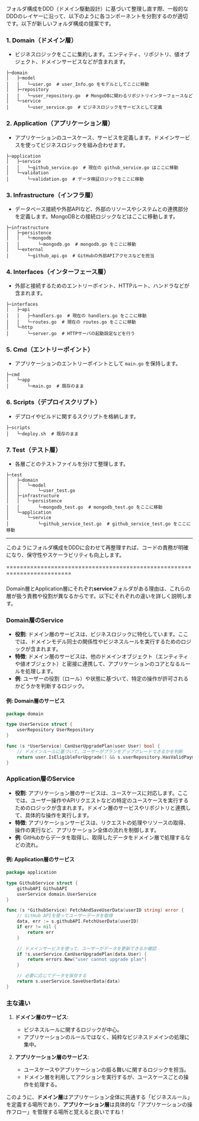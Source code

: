 フォルダ構成をDDD（ドメイン駆動設計）に基づいて整理し直す際、一般的なDDDのレイヤーに沿って、以下のように各コンポーネントを分割するのが適切です。以下が新しいフォルダ構成の提案です。

### 1. **Domain（ドメイン層）**
   - ビジネスロジックをここに集約します。エンティティ、リポジトリ、値オブジェクト、ドメインサービスなどが含まれます。

```
├─domain
│   ├─model
│   │   └─user.go  # user_Info.go をモデルとしてここに移動
│   ├─repository
│   │   └─user_repository.go  # MongoDBに関わるリポジトリインターフェースなど
│   └─service
│       └─user_service.go  # ビジネスロジックをサービスとして定義
```

### 2. **Application（アプリケーション層）**
   - アプリケーションのユースケース、サービスを定義します。ドメインサービスを使ってビジネスロジックを組み合わせます。

```
├─application
│   ├─service
│   │   └─github_service.go  # 現在の github_service.go はここに移動
│   └─validation
│       └─validation.go  # データ検証ロジックをここに移動
```

### 3. **Infrastructure（インフラ層）**
   - データベース接続や外部APIなど、外部のリソースやシステムとの連携部分を定義します。MongoDBとの接続ロジックなどはここに移動します。

```
├─infrastructure
│   ├─persistence
│   │   └─mongodb
│   │       └─mongodb.go  # mongodb.go をここに移動
│   └─external
│       └─github_api.go  # GitHubの外部APIアクセスなどを担当
```

### 4. **Interfaces（インターフェース層）**
   - 外部と接続するためのエントリーポイント、HTTPルート、ハンドラなどが含まれます。

```
├─interfaces
│   ├─api
│   │   ├─handlers.go  # 現在の handlers.go をここに移動
│   │   └─routes.go  # 現在の routes.go をここに移動
│   └─http
│       └─server.go  # HTTPサーバの起動設定などを行う
```

### 5. **Cmd（エントリーポイント）**
   - アプリケーションのエントリーポイントとして `main.go` を保持します。

```
├─cmd
│   └─app
│       └─main.go  # 既存のまま
```

### 6. **Scripts（デプロイスクリプト）**
   - デプロイやビルドに関するスクリプトを格納します。

```
├─scripts
│   └─deploy.sh  # 既存のまま
```

### 7. **Test（テスト層）**
   - 各層ごとのテストファイルを分けて整理します。

```
├─test
│   ├─domain
│   │   └─model
│   │       └─user_test.go
│   ├─infrastructure
│   │   └─persistence
│   │       └─mongodb_test.go  # mongodb_test.go をここに移動
│   └─application
│       └─service
│           └─github_service_test.go  # github_service_test.go をここに移動
```

---

このようにフォルダ構成をDDDに合わせて再整理すれば、コードの責務が明確になり、保守性やスケーラビリティも向上します。



=========================================================================




### 
Domain層とApplication層にそれぞれ**service**フォルダがある理由は、これらの層が扱う責務や役割が異なるからです。以下にそれぞれの違いを詳しく説明します。

### **Domain層のService**
- **役割**: ドメイン層のサービスは、ビジネスロジックに特化しています。ここでは、ドメインモデル同士の関係性やビジネスルールを実行するためのロジックが含まれます。
- **特徴**: ドメイン層のサービスは、他のドメインオブジェクト（エンティティや値オブジェクト）と密接に連携して、アプリケーションのコアとなるルールを処理します。
- **例**: ユーザーの役割（ロール）や状態に基づいて、特定の操作が許可されるかどうかを判断するロジック。

#### 例: Domain層のサービス
```go
package domain

type UserService struct {
    userRepository UserRepository
}

func (s *UserService) CanUserUpgradePlan(user User) bool {
    // ドメインルールに基づいて、ユーザーがプランをアップグレードできるかを判断
    return user.IsEligibleForUpgrade() && s.userRepository.HasValidPaymentMethod(user)
}
```

### **Application層のService**
- **役割**: アプリケーション層のサービスは、ユースケースに対応します。ここでは、ユーザー操作やAPIリクエストなどの特定のユースケースを実行するためのロジックが含まれます。ドメイン層のサービスやリポジトリと連携して、具体的な操作を実行します。
- **特徴**: アプリケーションサービスは、リクエストの処理やリソースの取得、操作の実行など、アプリケーション全体の流れを制御します。
- **例**: GitHubからデータを取得し、取得したデータをドメイン層で処理するなどの流れ。

#### 例: Application層のサービス
```go
package application

type GithubService struct {
    githubAPI GithubAPI
    userService domain.UserService
}

func (s *GithubService) FetchAndSaveUserData(userID string) error {
    // GitHub APIを使ってユーザーデータを取得
    data, err := s.githubAPI.FetchUserData(userID)
    if err != nil {
        return err
    }

    // ドメインサービスを使って、ユーザーがデータを更新できるか確認
    if !s.userService.CanUserUpgradePlan(data.User) {
        return errors.New("user cannot upgrade plan")
    }

    // 必要に応じてデータを保存する
    return s.userService.SaveUserData(data)
}
```

### **主な違い**
1. **ドメイン層のサービス**:
   - ビジネスルールに関するロジックが中心。
   - アプリケーションのルールではなく、純粋なビジネスドメインの処理に集中。

2. **アプリケーション層のサービス**:
   - ユースケースやアプリケーションの振る舞いに関するロジックを担当。
   - ドメイン層を利用してアクションを実行するが、ユースケースごとの操作を処理する。

このように、**ドメイン層**はアプリケーション全体に共通する「ビジネスルール」を定義する場所であり、**アプリケーション層**は具体的な「アプリケーションの操作フロー」を管理する場所と覚えると良いですね！